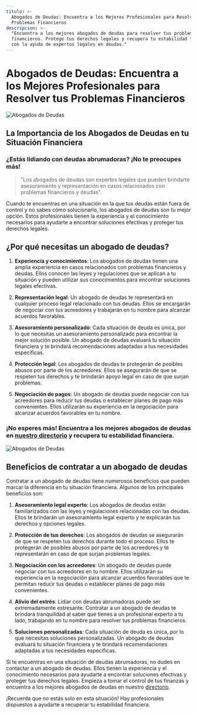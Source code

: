 ```yaml
---
titulo: >-
  Abogados de Deudas: Encuentra a los Mejores Profesionales para Resolver tus
  Problemas Financieros
descripcion: >-
  "Encuentra a los mejores abogados de deudas para resolver tus problemas
  financieros. Protege tus derechos legales y recupera tu estabilidad financiera
  con la ayuda de expertos legales en deudas."
---
```


# Abogados de Deudas: Encuentra a los Mejores Profesionales para Resolver tus Problemas Financieros

![Abogados de Deudas](./img/abogados-deudas-1.webp)

## La Importancia de los Abogados de Deudas en tu Situación Financiera

### ¿Estás lidiando con deudas abrumadoras? ¡No te preocupes más!

> "Los abogados de deudas son expertos legales que pueden brindarte asesoramiento y representación en casos relacionados con problemas financieros y deudas".

Cuando te encuentras en una situación en la que tus deudas están fuera de control y no sabes cómo solucionarlo, los abogados de deudas son tu mejor opción. Estos profesionales tienen la experiencia y el conocimiento necesarios para ayudarte a encontrar soluciones efectivas y proteger tus derechos legales.

## ¿Por qué necesitas un abogado de deudas?

1. **Experiencia y conocimientos**: Los abogados de deudas tienen una amplia experiencia en casos relacionados con problemas financieros y deudas. Ellos conocen las leyes y regulaciones que se aplican a tu situación y pueden utilizar sus conocimientos para encontrar soluciones legales efectivas.

2. **Representación legal**: Un abogado de deudas te representará en cualquier proceso legal relacionado con tus deudas. Ellos se encargarán de negociar con tus acreedores y trabajarán en tu nombre para alcanzar acuerdos favorables.

3. **Asesoramiento personalizado**: Cada situación de deuda es única, por lo que necesitas un asesoramiento personalizado para encontrar la mejor solución posible. Un abogado de deudas evaluará tu situación financiera y te brindará recomendaciones adaptadas a tus necesidades específicas.

4. **Protección legal**: Los abogados de deudas te protegerán de posibles abusos por parte de los acreedores. Ellos se asegurarán de que se respeten tus derechos y te brindarán apoyo legal en caso de que surjan problemas.

5. **Negociación de pagos**: Un abogado de deudas puede negociar con tus acreedores para reducir tus deudas o establecer planes de pago más convenientes. Ellos utilizarán su experiencia en la negociación para alcanzar acuerdos favorables en tu nombre.

### ¡No esperes más! Encuentra a los mejores abogados de deudas en [nuestro directorio](https://www.directorioabogados.com/abogados-deudas) y recupera tu estabilidad financiera.

![Abogados de Deudas](./img/abogados-deudas-2.webp)

## Beneficios de contratar a un abogado de deudas

Contratar a un abogado de deudas tiene numerosos beneficios que pueden marcar la diferencia en tu situación financiera. Algunos de los principales beneficios son:

1. **Asesoramiento legal experto**: Los abogados de deudas están familiarizados con las leyes y regulaciones relacionadas con las deudas. Ellos te brindarán un asesoramiento legal experto y te explicarán tus derechos y opciones legales.

2. **Protección de tus derechos**: Los abogados de deudas se asegurarán de que se respeten tus derechos durante todo el proceso. Ellos te protegerán de posibles abusos por parte de los acreedores y te representarán en caso de que surjan problemas legales.



3. **Negociación con los acreedores**: Un abogado de deudas puede negociar con tus acreedores en tu nombre. Ellos utilizarán su experiencia en la negociación para alcanzar acuerdos favorables que te permitan reducir tus deudas o establecer planes de pago más convenientes.



4. **Alivio del estrés**: Lidiar con deudas abrumadoras puede ser extremadamente estresante. Contratar a un abogado de deudas te brindará tranquilidad al saber que tienes a un profesional experto a tu lado, trabajando en tu nombre para resolver tus problemas financieros.



5. **Soluciones personalizadas**: Cada situación de deuda es única, por lo que necesitas soluciones personalizadas. Un abogado de deudas evaluará tu situación financiera y te brindará recomendaciones adaptadas a tus necesidades específicas.







Si te encuentras en una situación de deudas abrumadoras, no dudes en contactar a un abogado de deudas. Ellos tienen la experiencia y el conocimiento necesarios para ayudarte a encontrar soluciones efectivas y proteger tus derechos legales. Empieza a tomar el control de tus finanzas y encuentra a los mejores abogados de deudas en nuestro [directorio](https://www.directorioabogados.com/abogados-deudas).



¡Recuerda que no estás solo en esta situación! Hay profesionales dispuestos a ayudarte a recuperar tu estabilidad financiera.


